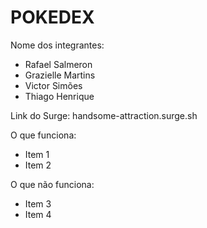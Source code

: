 # POKEDEX

Nome dos integrantes: 
- Rafael Salmeron
- Grazielle Martins
- Victor Simões
- Thiago Henrique 

Link do Surge: handsome-attraction.surge.sh

O que funciona:
- Item 1
- Item 2

O que não funciona: 
- Item 3
- Item 4
